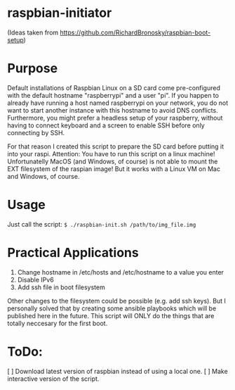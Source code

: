 # raspbian-initiator
(Ideas taken from https://github.com/RichardBronosky/raspbian-boot-setup)

# Purpose
Default installations of Raspbian Linux on a SD card come pre-configured with the default hostname "raspberrypi" and a user "pi".
If you happen to already have running a host named raspberrypi on your network, you do not want to start another instance with this hostname to avoid DNS conflicts.
Furthermore, you might prefer a headless setup of your raspberry, without having to connect keyboard and a screen to enable SSH before only connecting by SSH.

For that reason I created this script to prepare the SD card before putting it into your raspi.
Attention: You have to run this script on a linux machine! Unfortunatelly MacOS (and Windows, of course) is not able to mount the EXT filesystem of the raspian image!
But it works with a Linux VM on Mac and Windows, of course.

# Usage
Just call the script:
`$ ./raspbian-init.sh /path/to/img_file.img`

# Practical Applications
1. Change hostname in /etc/hosts and /etc/hostname to a value you enter
2. Disable IPv6
3. Add ssh file in boot filesystem

Other changes to the filesystem could be possible (e.g. add ssh keys).
But I personally solved that by creating some ansible playbooks which will be published here in the future.
This script will ONLY do the things that are totally neccesary for the first boot.

# ToDo:
[ ] Download latest version of raspbian instead of using a local one.
[ ] Make interactive version of the script.

